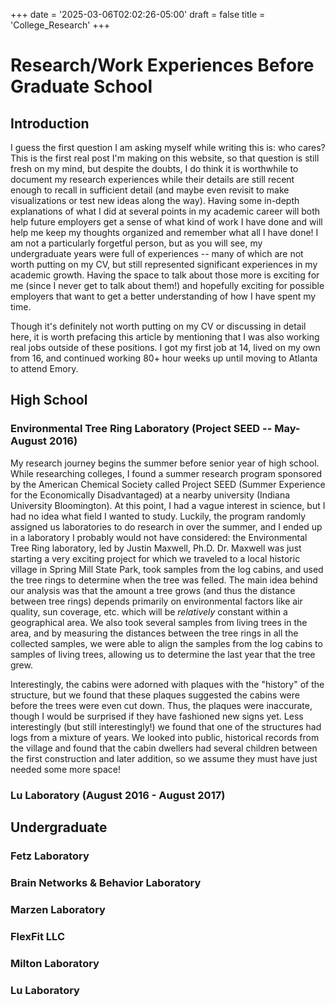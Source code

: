 +++
date = '2025-03-06T02:02:26-05:00'
draft = false
title = 'College_Research'
+++

# Research/Work Experiences Before Graduate School

## Introduction
I guess the first question I am asking myself while writing this is: who cares? This is the first real post I'm making on this website, so that question is still fresh on my mind, but despite the doubts, I do think it is worthwhile to document my research experiences while their details are still recent enough to recall in sufficient detail (and maybe even revisit to make visualizations or test new ideas along the way). Having some in-depth explanations of what I did at several points in my academic career will both help future employers get a sense of what kind of work I have done and will help me keep my thoughts organized and remember what all I have done! I am not a particularly forgetful person, but as you will see, my undergraduate years were full of experiences -- many of which are not worth putting on my CV, but still represented significant experiences in my academic growth. Having the space to talk about those more is exciting for me (since I never get to talk about them!) and hopefully exciting for possible employers that want to get a better understanding of how I have spent my time.

Though it's definitely not worth putting on my CV or discussing in detail here, it is worth prefacing this article by mentioning that I was also working real jobs outside of these positions. I got my first job at 14, lived on my own from 16, and continued working 80+ hour weeks up until moving to Atlanta to attend Emory. 

## High School
### Environmental Tree Ring Laboratory (Project SEED -- May-August 2016)
My research journey begins the summer before senior year of high school. While researching colleges, I found a summer research program sponsored by the American Chemical Society called Project SEED (Summer Experience for the Economically Disadvantaged) at a nearby university (Indiana University Bloomington). At this point, I had a vague interest in science, but I had no idea what field I wanted to study. Luckily, the program randomly assigned us laboratories to do research in over the summer, and I ended up in a laboratory I probably would not have considered: the Environmental Tree Ring laboratory, led by Justin Maxwell, Ph.D. Dr. Maxwell was just starting a very exciting project for which we traveled to a local historic village in Spring Mill State Park, took samples from the log cabins, and used the tree rings to determine when the tree was felled. The main idea behind our analysis was that the amount a tree grows (and thus the distance between tree rings) depends primarily on environmental factors like air quality, sun coverage, etc. which will be _relatively_ constant within a geographical area. We also took several samples from living trees in the area, and by measuring the distances between the tree rings in all the collected samples, we were able to align the samples from the log cabins to samples of living trees, allowing us to determine the last year that the tree grew.

Interestingly, the cabins were adorned with plaques with the "history" of the structure, but we found that these plaques suggested the cabins were before the trees were even cut down. Thus, the plaques were inaccurate, though I would be surprised if they have fashioned new signs yet. Less interestingly (but still interestingly!) we found that one of the structures had logs from a mixture of years. We looked into public, historical records from the village and found that the cabin dwellers had several children between the first construction and later addition, so we assume they must have just needed some more space!   

### Lu Laboratory (August 2016 - August 2017)

## Undergraduate

### Fetz Laboratory

### Brain Networks & Behavior Laboratory

### Marzen Laboratory

### FlexFit LLC

### Milton Laboratory

### Lu Laboratory
